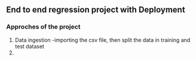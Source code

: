 ## End to end regression project with Deployment
### Approches of the project
1. Data ingestion
   -importing the csv file, then split the data in training and test dataset
2. 
